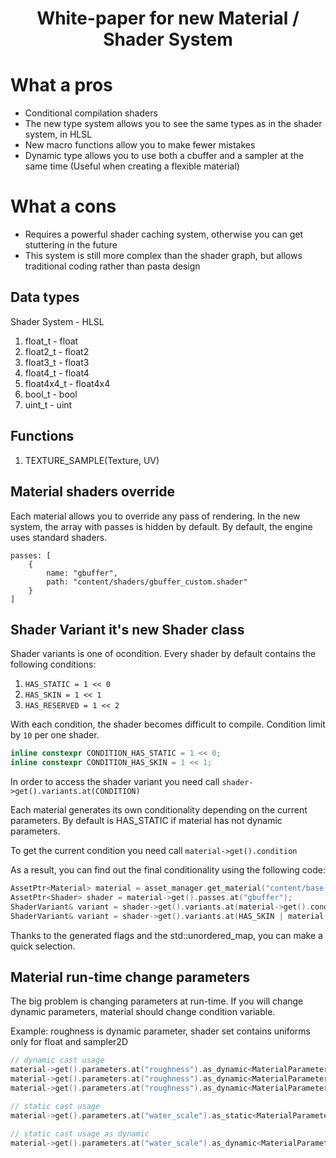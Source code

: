 # <p align="center"> White-paper for new Material / Shader System </p>

# What a pros
+ Conditional compilation shaders
+ The new type system allows you to see the same types as in the shader system, in HLSL
+ New macro functions allow you to make fewer mistakes
+ Dynamic type allows you to use both a cbuffer and a sampler at the same time (Useful when creating a flexible material)

# What a cons
- Requires a powerful shader caching system, otherwise you can get stuttering in the future
- This system is still more complex than the shader graph, but allows traditional coding rather than pasta design

## Data types
  Shader System - HLSL
  1. float_t - float
  2. float2_t - float2
  3. float3_t - float3
  4. float4_t - float4
  5. float4x4_t - float4x4
  6. bool_t - bool
  7. uint_t - uint

## Functions
  1. TEXTURE_SAMPLE(Texture, UV)

## Material shaders override
Each material allows you to override any pass of rendering. 
In the new system, the array with passes is hidden by default. By default, the engine uses standard shaders.

```mat
passes: [
    {
        name: "gbuffer",
        path: "content/shaders/gbuffer_custom.shader"
    }
]
```

## Shader Variant it's new Shader class
Shader variants is one of ocondition. Every shader by default contains the following conditions:
  1. ```HAS_STATIC = 1 << 0```
  2. ```HAS_SKIN = 1 << 1```
  3. ```HAS_RESERVED = 1 << 2```

With each condition, the shader becomes difficult to compile. Condition limit by ```10``` per one shader.
```c++
inline constexpr CONDITION_HAS_STATIC = 1 << 0;
inline constexpr CONDITION_HAS_SKIN = 1 << 1;
```
In order to access the shader variant you need call ```shader->get().variants.at(CONDITION)```

Each material generates its own conditionality depending on the current parameters. By default is HAS_STATIC if material has not dynamic parameters.

To get the current condition you need call ```material->get().condition```

As a result, you can find out the final conditionality using the following code:
```c++
AssetPtr<Material> material = asset_manager.get_material("content/base.mat");
AssetPtr<Shader> shader = material->get().passes.at("gbuffer");
ShaderVariant& variant = shader->get().variants.at(material->get().condition);
ShaderVariant& variant = shader->get().variants.at(HAS_SKIN | material->get().condition);
```
Thanks to the generated flags and the std::unordered_map, you can make a quick selection.

## Material run-time change parameters
The big problem is changing parameters at run-time. If you will change dynamic parameters, material should change condition variable.

Example: roughness is dynamic parameter, shader set contains uniforms only for float and sampler2D 
```c++
// dynamic cast usage
material->get().parameters.at("roughness").as_dynamic<MaterialParameterType::Float>() = 1.0f;
material->get().parameters.at("roughness").as_dynamic<MaterialParameterType::Sampler2D>() = asset_manager.get_texture("content/base.dds");
material->get().parameters.at("roughness").as_dynamic<MaterialParameterType::Float2>() = // invalid cast, throw exception

// static cast usage
material->get().parameters.at("water_scale").as_static<MaterialParameterType::Float>() = 2.0f;

// static cast usage as dynamic
material->get().parameters.at("water_scale").as_dynamic<MaterialParameterType::Float>() = // invalid cast, throw exception
```
